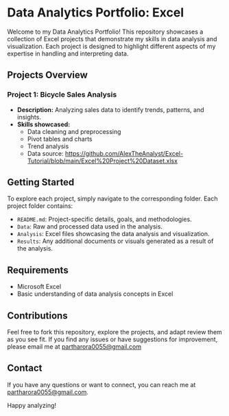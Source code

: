 # Data Analytics Portfolio: Excel

Welcome to my Data Analytics Portfolio! This repository showcases a collection of Excel projects that demonstrate my skills in data analysis and visualization. Each project is designed to highlight different aspects of my expertise in handling and interpreting data.

## Projects Overview

### Project 1: Bicycle Sales Analysis
- **Description:** Analyzing sales data to identify trends, patterns, and insights.
- **Skills showcased:**
  - Data cleaning and preprocessing
  - Pivot tables and charts
  - Trend analysis
  - Data source: https://github.com/AlexTheAnalyst/Excel-Tutorial/blob/main/Excel%20Project%20Dataset.xlsx

## Getting Started

To explore each project, simply navigate to the corresponding folder. Each project folder contains:
- `README.md`: Project-specific details, goals, and methodologies.
- `Data`: Raw and processed data used in the analysis.
- `Analysis`: Excel files showcasing the data analysis and visualization.
- `Results`: Any additional documents or visuals generated as a result of the analysis.

## Requirements

- Microsoft Excel
- Basic understanding of data analysis concepts in Excel

## Contributions

Feel free to fork this repository, explore the projects, and adapt review them as you see fit. If you find any issues or have suggestions for improvement, please email me at partharora0055@gmail.com

## Contact

If you have any questions or want to connect, you can reach me at [partharora0055@gmail.com](mailto:partharora0055@gmail.com).

Happy analyzing!
